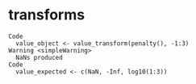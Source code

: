 # transforms

    Code
      value_object <- value_transform(penalty(), -1:3)
    Warning <simpleWarning>
      NaNs produced
    Code
      value_expected <- c(NaN, -Inf, log10(1:3))


